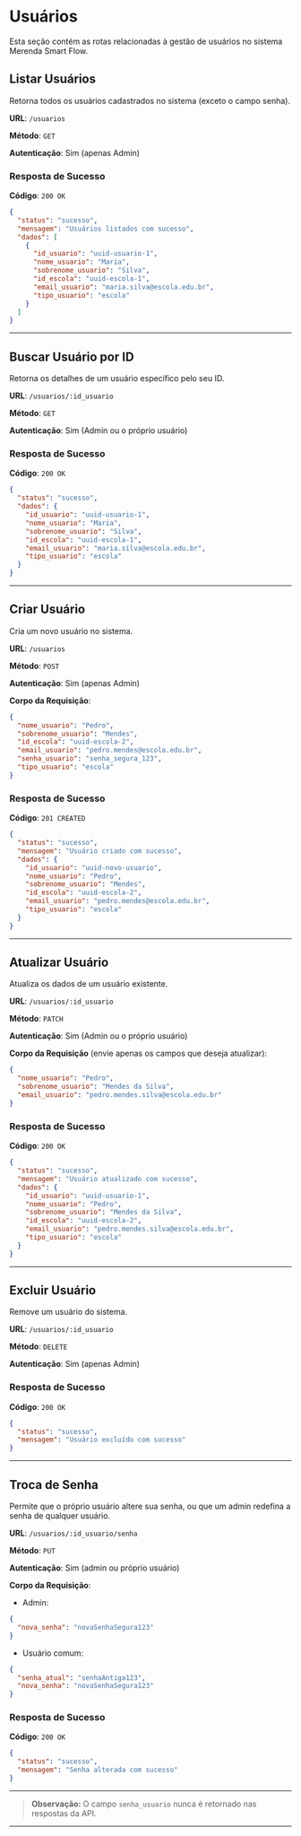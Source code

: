 # Usuários

Esta seção contém as rotas relacionadas à gestão de usuários no sistema Merenda Smart Flow.

## Listar Usuários

Retorna todos os usuários cadastrados no sistema (exceto o campo senha).

**URL**: `/usuarios`

**Método**: `GET`

**Autenticação**: Sim (apenas Admin)

### Resposta de Sucesso

**Código**: `200 OK`

```json
{
  "status": "sucesso",
  "mensagem": "Usuários listados com sucesso",
  "dados": [
    {
      "id_usuario": "uuid-usuario-1",
      "nome_usuario": "Maria",
      "sobrenome_usuario": "Silva",
      "id_escola": "uuid-escola-1",
      "email_usuario": "maria.silva@escola.edu.br",
      "tipo_usuario": "escola"
    }
  ]
}
```

---

## Buscar Usuário por ID

Retorna os detalhes de um usuário específico pelo seu ID.

**URL**: `/usuarios/:id_usuario`

**Método**: `GET`

**Autenticação**: Sim (Admin ou o próprio usuário)

### Resposta de Sucesso

**Código**: `200 OK`

```json
{
  "status": "sucesso",
  "dados": {
    "id_usuario": "uuid-usuario-1",
    "nome_usuario": "Maria",
    "sobrenome_usuario": "Silva",
    "id_escola": "uuid-escola-1",
    "email_usuario": "maria.silva@escola.edu.br",
    "tipo_usuario": "escola"
  }
}
```

---

## Criar Usuário

Cria um novo usuário no sistema.

**URL**: `/usuarios`

**Método**: `POST`

**Autenticação**: Sim (apenas Admin)

**Corpo da Requisição**:

```json
{
  "nome_usuario": "Pedro",
  "sobrenome_usuario": "Mendes",
  "id_escola": "uuid-escola-2",
  "email_usuario": "pedro.mendes@escola.edu.br",
  "senha_usuario": "senha_segura_123",
  "tipo_usuario": "escola"
}
```

### Resposta de Sucesso

**Código**: `201 CREATED`

```json
{
  "status": "sucesso",
  "mensagem": "Usuário criado com sucesso",
  "dados": {
    "id_usuario": "uuid-novo-usuario",
    "nome_usuario": "Pedro",
    "sobrenome_usuario": "Mendes",
    "id_escola": "uuid-escola-2",
    "email_usuario": "pedro.mendes@escola.edu.br",
    "tipo_usuario": "escola"
  }
}
```

---

## Atualizar Usuário

Atualiza os dados de um usuário existente.

**URL**: `/usuarios/:id_usuario`

**Método**: `PATCH`

**Autenticação**: Sim (Admin ou o próprio usuário)

**Corpo da Requisição** (envie apenas os campos que deseja atualizar):

```json
{
  "nome_usuario": "Pedro",
  "sobrenome_usuario": "Mendes da Silva",
  "email_usuario": "pedro.mendes.silva@escola.edu.br"
}
```

### Resposta de Sucesso

**Código**: `200 OK`

```json
{
  "status": "sucesso",
  "mensagem": "Usuário atualizado com sucesso",
  "dados": {
    "id_usuario": "uuid-usuario-1",
    "nome_usuario": "Pedro",
    "sobrenome_usuario": "Mendes da Silva",
    "id_escola": "uuid-escola-2",
    "email_usuario": "pedro.mendes.silva@escola.edu.br",
    "tipo_usuario": "escola"
  }
}
```

---

## Excluir Usuário

Remove um usuário do sistema.

**URL**: `/usuarios/:id_usuario`

**Método**: `DELETE`

**Autenticação**: Sim (apenas Admin)

### Resposta de Sucesso

**Código**: `200 OK`

```json
{
  "status": "sucesso",
  "mensagem": "Usuário excluído com sucesso"
}
```

---

## Troca de Senha

Permite que o próprio usuário altere sua senha, ou que um admin redefina a senha de qualquer usuário.

**URL**: `/usuarios/:id_usuario/senha`

**Método**: `PUT`

**Autenticação**: Sim (admin ou próprio usuário)

**Corpo da Requisição**:

- Admin:
```json
{
  "nova_senha": "novaSenhaSegura123"
}
```
- Usuário comum:
```json
{
  "senha_atual": "senhaAntiga123",
  "nova_senha": "novaSenhaSegura123"
}
```

### Resposta de Sucesso

**Código**: `200 OK`

```json
{
  "status": "sucesso",
  "mensagem": "Senha alterada com sucesso"
}
```

---

> **Observação:** O campo `senha_usuario` nunca é retornado nas respostas da API.

---
